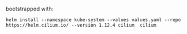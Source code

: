 bootstrapped with:
```
helm install --namespace kube-system --values values.yaml --repo https://helm.cilium.io/ --version 1.12.4 cilium  cilium
```
